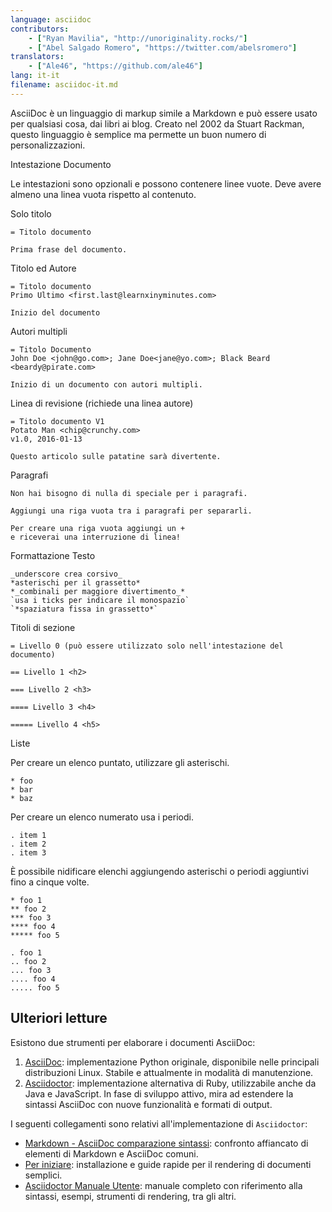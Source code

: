 ```yaml
---
language: asciidoc
contributors:
    - ["Ryan Mavilia", "http://unoriginality.rocks/"]
    - ["Abel Salgado Romero", "https://twitter.com/abelsromero"]
translators:
    - ["Ale46", "https://github.com/ale46"]
lang: it-it
filename: asciidoc-it.md
---
```


AsciiDoc è un linguaggio di markup simile a Markdown e può essere usato per qualsiasi cosa, dai libri ai blog. Creato nel 2002 da Stuart Rackman, questo linguaggio è semplice ma permette un buon numero di personalizzazioni.

Intestazione Documento

Le intestazioni sono opzionali e possono contenere linee vuote. Deve avere almeno una linea vuota rispetto al contenuto.

Solo titolo

```
= Titolo documento

Prima frase del documento.
```

Titolo ed Autore

```
= Titolo documento
Primo Ultimo <first.last@learnxinyminutes.com>

Inizio del documento
```

Autori multipli

```
= Titolo Documento
John Doe <john@go.com>; Jane Doe<jane@yo.com>; Black Beard <beardy@pirate.com>

Inizio di un documento con autori multipli.
```

Linea di revisione (richiede una linea autore)

```
= Titolo documento V1
Potato Man <chip@crunchy.com>
v1.0, 2016-01-13

Questo articolo sulle patatine sarà divertente.
```

Paragrafi

```
Non hai bisogno di nulla di speciale per i paragrafi.

Aggiungi una riga vuota tra i paragrafi per separarli.

Per creare una riga vuota aggiungi un +
e riceverai una interruzione di linea!
```

Formattazione Testo

```
_underscore crea corsivo_
*asterischi per il grassetto*
*_combinali per maggiore divertimento_*
`usa i ticks per indicare il monospazio`
`*spaziatura fissa in grassetto*`
```

Titoli di sezione

```
= Livello 0 (può essere utilizzato solo nell'intestazione del documento)

== Livello 1 <h2>

=== Livello 2 <h3>

==== Livello 3 <h4>

===== Livello 4 <h5>

```

Liste

Per creare un elenco puntato, utilizzare gli asterischi.

```
* foo
* bar
* baz
```

Per creare un elenco numerato usa i periodi.

```
. item 1
. item 2
. item 3
```

È possibile nidificare elenchi aggiungendo asterischi o periodi aggiuntivi fino a cinque volte.

```
* foo 1
** foo 2
*** foo 3
**** foo 4
***** foo 5

. foo 1
.. foo 2
... foo 3
.... foo 4
..... foo 5
```

## Ulteriori letture

Esistono due strumenti per elaborare i documenti AsciiDoc:

1. [AsciiDoc](http://asciidoc.org/): implementazione Python originale, disponibile nelle principali distribuzioni Linux. Stabile e attualmente in modalità di manutenzione.
2. [Asciidoctor](http://asciidoctor.org/): implementazione alternativa di Ruby, utilizzabile anche da Java e JavaScript. In fase di sviluppo attivo, mira ad estendere la sintassi AsciiDoc con nuove funzionalità e formati di output.

I seguenti collegamenti sono relativi all'implementazione di `Asciidoctor`:

* [Markdown - AsciiDoc comparazione sintassi](http://asciidoctor.org/docs/user-manual/#comparison-by-example): confronto affiancato di elementi di Markdown e AsciiDoc comuni.
* [Per iniziare](http://asciidoctor.org/docs/#get-started-with-asciidoctor): installazione e guide rapide per il rendering di documenti semplici.
* [Asciidoctor Manuale Utente](http://asciidoctor.org/docs/user-manual/): manuale completo con riferimento alla sintassi, esempi, strumenti di rendering, tra gli altri.
